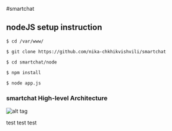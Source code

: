 #smartchat


## nodeJS setup instruction
`$ cd /var/www/`

`$ git clone https://github.com/nika-chkhikvishvili/smartchat`

`$ cd smartchat/node`

`$ npm install `

`$ node app.js`

### smartchat High-level Architecture
![alt tag](https://docs.google.com/drawings/d/1y4BmbK7VZ2wqZXuLtyRb1HmUio8FiWdq0tklcyjKWb4/pub?w=700&h=364)


test
test
test
